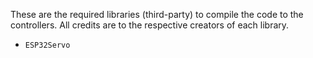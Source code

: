 These are the required libraries (third-party) to compile the code to the controllers. All credits are to the respective creators of each library.

* `ESP32Servo`
